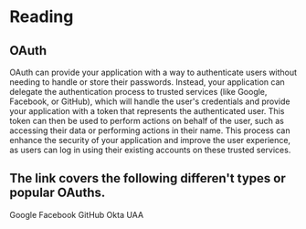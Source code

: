 # Reading

## OAuth

OAuth can provide your application with a way to authenticate users without needing to handle or store their passwords. 
Instead, your application can delegate the authentication process to trusted services (like Google, Facebook, or GitHub), 
which will handle the user's credentials and provide your application with a token that represents the authenticated user. 
This token can then be used to perform actions on behalf of the user, such as accessing their data or performing actions 
in their name. This process can enhance the security of your application and improve the user experience, as users can log 
in using their existing accounts on these trusted services.

## The link covers the following differen't types or popular OAuths.

Google
Facebook
GitHub
Okta
UAA
